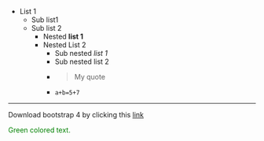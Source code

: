 * List 1
  * Sub list1
  * Sub list 2
    * Nested **list 1**
    * Nested List 2
      * Sub nested _list 1_
      * Sub nested list 2
      * > My quote
      * `a+b=5+7`
____

Download bootstrap 4 by clicking this [link](https://getbootstrap.com/)

<font color="green"> Green colored text. </font>
